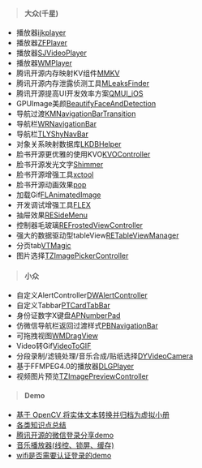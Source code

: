 > #### 大众(千星)

* 播放器[ijkplayer](https://github.com/bilibili/ijkplayer)
* 播放器[ZFPlayer](https://github.com/renzifeng/ZFPlayer)
* 播放器[SJVideoPlayer](https://github.com/changsanjiang/SJVideoPlayer)
* 播放器[WMPlayer](https://github.com/zhengwenming/WMPlayer)
* 腾讯开源内存映射KV组件[MMKV](https://github.com/Tencent/MMKV)
* 腾讯开源内存泄露侦测工具[MLeaksFinder](https://github.com/Tencent/MLeaksFinder)
* 腾讯开源提高UI开发效率方案[QMUI_iOS](https://github.com/Tencent/QMUI_iOS)
* GPUImage美颜[BeautifyFaceAndDetection](https://github.com/YBYHunter/BeautifyFaceAndDetection)
* 导航过渡[KMNavigationBarTransition](https://github.com/MoZhouqi/KMNavigationBarTransition)
* 导航栏[WRNavigationBar](https://github.com/wangrui460/WRNavigationBar)
* 导航栏[TLYShyNavBar](https://github.com/telly/TLYShyNavBar)
* 对象关系映射数据库[LKDBHelper](https://github.com/li6185377/LKDBHelper-SQLite-ORM)
* 脸书开源更优雅的使用KVO[KVOController](https://github.com/facebook/KVOController)
* 脸书开源发光文字[Shimmer](https://github.com/facebook/Shimmer)
* 脸书开源增强工具[xctool](https://github.com/facebook/xctool)
* 脸书开源动画效果[pop](https://github.com/facebook/pop)
* 加载Gif[FLAnimatedImage](https://github.com/Flipboard/FLAnimatedImage)
* 开发调试增强工具[FLEX](https://github.com/Flipboard/FLEX)
* 抽屉效果[RESideMenu](https://github.com/romaonthego/RESideMenu)
* 控制器毛玻璃[REFrostedViewController](https://github.com/romaonthego/REFrostedViewController)
* 强大的数据驱动型tableView[RETableViewManager](https://github.com/romaonthego/RETableViewManager)
* 分页tab[VTMagic](https://github.com/tianzhuo112/VTMagic)
* 图片选择[TZImagePickerController](https://github.com/banchichen/TZImagePickerController)


> #### 小众  

* 自定义AlertController[DWAlertController](https://github.com/podkovyrin/DWAlertController)
* 自定义Tabbar[PTCardTabBar](https://github.com/hussc/PTCardTabBar)
* 身份证数字X键盘[APNumberPad](https://github.com/podkovyrin/APNumberPad)
* 仿微信导航栏返回过渡样式[PBNavigationBar](https://github.com/JpacheGitHub/PBNavigationBar)
* 可拖拽视图[WMDragView](https://github.com/zhengwenming/WMDragView)
* Video转Gif[VideoToGIF](https://github.com/doubleYang1020/VideoToGIF)
* 分段录制/滤镜处理/音乐合成/贴纸选择[DYVideoCamera](https://github.com/doubleYang1020/DYVideoCamera)
* 基于FFMPEG4.0的播放器[DLGPlayer](https://github.com/DeviLeo/DLGPlayer)
* 视频图片预览[TZImagePreviewController](https://github.com/banchichen/TZImagePreviewController)



> #### Demo

* [基于 OpenCV 将实体文本转换并归档为虚拟小册](https://github.com/windstormeye/Peek)
* [各类知识点总结](https://github.com/BigShow1949/BigShow1949)
* [腾讯开源的微信登录分享demo](https://github.com/Tencent/WeDemo)
* [音乐播放器(线控、锁屏、缓存)](https://github.com/ihoudf/DFPlayer)
* [wifi是否需要认证登录的demo](https://github.com/banchichen/CaptivePortalCheck)
